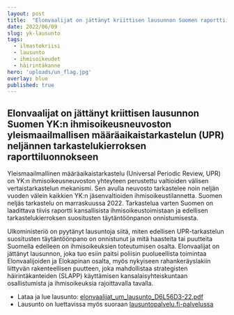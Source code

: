 ```yaml
---
layout: post
title:  "Elonvaalijat on jättänyt kriittisen lausunnon Suomen raporttiin YK:n ihmisoikeusneuvostolle"
date: 2022/06/09
slug: yk-lausunto
tags:
  - ilmastokriisi
  - lausunto
  - ihmisoikeudet
  - häirintäkanne
hero: 'uploads/un_flag.jpg'
overlay: blue
published: true
---
```


## Elonvaalijat on jättänyt kriittisen lausunnon Suomen YK:n ihmisoikeusneuvoston yleismaailmallisen määräaikaistarkastelun (UPR) neljännen tarkastelukierroksen raporttiluonnokseen

Yleismaailmallinen määräaikaistarkastelu (Universal Periodic Review, UPR) on YK:n ihmisoikeusneuvoston yhteyteen perustettu valtioiden välisen vertaistarkastelun mekanismi. Sen avulla neuvosto tarkastelee noin neljän vuoden välein kaikkien YK:n jäsenvaltioiden ihmisoikeustilannetta. Suomen neljäs tarkastelu on marraskuussa 2022. Tarkastelua varten Suomen on laadittava tiivis raportti kansallisista ihmisoikeustoimistaan ja edellisen tarkastelukierroksen suositusten täytäntöönpanon onnistumisesta.

Ulkoministeriö on pyytänyt lausuntoja siitä, miten edellisen UPR-tarkastelun suositusten täytäntöönpano on onnistunut ja mitä haasteita tai puutteita Suomella edelleen on ihmisoikeuksien toteutumisen osalta. Elonvaalijat on jättänyt lausunnon, joka tuo esiin paitsi poliisin puolueellista toimintaa Elonvaalijoiden ja Elokapinan osalta, myös nykyiseen rahankeräyslakiin liittyvän rakenteellisen puutteen, joka mahdollistaa strategisten häirintäkanteiden (SLAPP) käyttämisen kansalaisyhteiskuntaan osallistumista ja ihmisoikeuksia rajoittavalla tavalla.


* Lataa ja lue lausunto: [elonvaalijat_um_lausunto_D6L56D3-22.pdf](/uploads/elonvaalijat_um_lausunto_D6L56D3-22.pdf)
* Lausunto on luettavissa myös suoraan [lausuntopalvelu.fi-palvelussa](https://urly.fi/2F2v)
